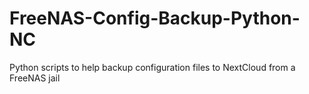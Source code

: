 # FreeNAS-Config-Backup-Python-NC
Python scripts to help backup configuration files to NextCloud from a FreeNAS jail
